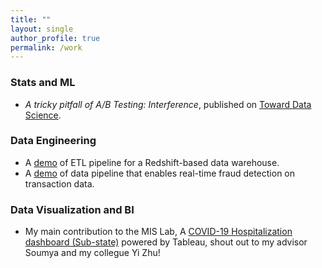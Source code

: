 ```yaml
---
title: ""
layout: single
author_profile: true
permalink: /work
---
```


### Stats and ML

* *A tricky pitfall of A/B Testing: Interference*, published on  [Toward Data Science](https://towardsdatascience.com/interference-a-tricky-pitfall-of-a-b-testing-f940464cb5a0).

### Data Engineering

* A [demo](https://github.com/leolian003/Redshift-ETLandDW) of ETL pipeline for a Redshift-based data warehouse.
* A [demo](https://github.com/leolian003/AWS-FraudDectectionPipeline) of data pipeline that enables real-time fraud detection on transaction data.

### Data Visualization and BI

* My main contribution to the MIS Lab, A [COVID-19 Hospitalization dashboard (Sub-state)](https://carlsonschool.umn.edu/mili-misrc-covid19-tracking-project) powered by Tableau, shout out to my advisor Soumya and my collegue Yi Zhu!
